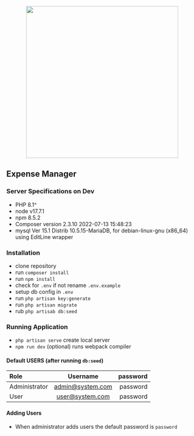 <p align="center"><a href="https://laravel.com" target="_blank"><img src="https://raw.githubusercontent.com/laravel/art/master/logo-lockup/5%20SVG/2%20CMYK/1%20Full%20Color/laravel-logolockup-cmyk-red.svg" width="400"></a></p>



## Expense Manager

### Server Specifications on Dev
- PHP 8.1^
- node v17.7.1
- npm 8.5.2
- Composer version 2.3.10 2022-07-13 15:48:23
- mysql  Ver 15.1 Distrib 10.5.15-MariaDB, for debian-linux-gnu (x86_64) using  EditLine wrapper


### Installation

- clone repository
- run `composer install`
- run `npm install`
- check for `.env` if not rename `.env.example`
- setup db config in `.env`
- run `php artisan key:generate`
- run `php artisan migrate`
- rub `php artisab db:seed`

### Running Application

- `php artisan serve` create local server
- `npm run dev` (optional) runs webpack compiler 

#### Default USERS (after running `db:seed`)

| Role            |       Username       |   password   |
|:----------------|:--------------------:|-------------:|
| Administrator   |   admin@system.com   |   password   |
| User            |   user@system.com    |   password   |

#### Adding Users
- When administrator adds users the default password is `password`

